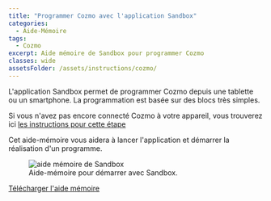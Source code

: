 ```yaml
---
title: "Programmer Cozmo avec l'application Sandbox"
categories:
  - Aide-Mémoire
tags:
  - Cozmo
excerpt: Aide mémoire de Sandbox pour programmer Cozmo
classes: wide
assetsFolder: /assets/instructions/cozmo/
---
```


L'application Sandbox permet de programmer Cozmo depuis une tablette ou un smartphone. La programmation est basée sur des blocs très simples.

Si vous n'avez pas encore connecté Cozmo à votre appareil, vous trouverez  ici <a href="{{site.baseurl}}/aide-m%C3%A9moire/cozmo-mise-en-route/" target="_blank" >les instructions pour cette étape</a>

Cet aide-mémoire vous aidera à lancer l'application et démarrer la réalisation d'un programme.

<figure>
  <img src="{{site.baseurl}}{{page.assetsFolder}}cozmo-sandbox.png" alt="aide mémoire de Sandbox">
  <figcaption>Aide-mémoire pour démarrer avec Sandbox.</figcaption>
</figure>
<!-- A4 -->

<a href="{{site.baseurl}}{{page.assetsFolder}}/cozmo-sandbox.png" target="_blank" class=".btn .btn--success .btn--large">Télécharger l'aide mémoire</a>

